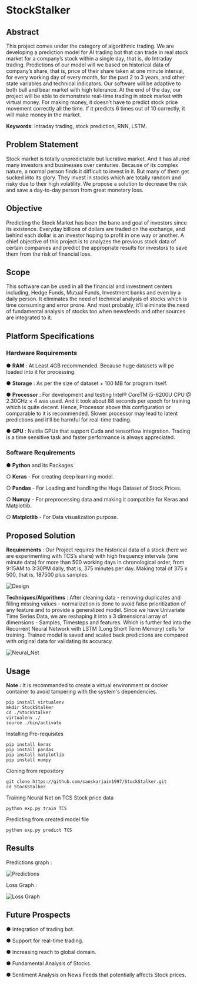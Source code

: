 # StockStalker

## Abstract

This project comes under the category of algorithmic trading. We are developing a prediction model for AI trading bot that can trade in real stock market for a company’s stock within a single day, that is, do Intraday trading. Predictions of our model will we based on historical data of company’s share, that is, price of their share taken at one minute interval, for every working day of every month, for the past 2 to 3 years, and other state variables and technical indicators. Our software will be adaptive to both bull and bear market with high tolerance. At the end of the day, our project will be able to demonstrate real-time trading in stock market with virtual money. For making money, it doesn’t have to predict stock price movement correctly all the time. If it predicts 6 times out of 10 correctly, it will make money in the market.

**Keywords**: Intraday trading, stock prediction, RNN, LSTM.

## Problem Statement

Stock market is totally unpredictable but lucrative market. And it has allured many investors and businesses over centuries. Because of its complex nature, a normal person finds it difficult to invest in it. But many of them get sucked into its glory. They invest in stocks which are totally random and risky due to their high volatility. We propose a solution to decrease the risk and save a day-to-day person from great monetary loss.

## Objective

Predicting the Stock Market has been the bane and goal of investors since its existence. Everyday billions of dollars are traded on the exchange, and behind each dollar is an investor hoping to profit in one way or another. A chief objective of this project is to analyzes the previous stock data of certain companies and predict the appropriate results for investors to save them from the risk of financial loss.

## Scope

This software can be used in all the financial and investment centers including, Hedge Funds, Mutual Funds, Investment banks and even by a daily person. It eliminates the need of technical analysis of stocks which is time consuming and error prone. And most probably, it’ll eliminate the need of fundamental analysis of stocks too when newsfeeds and other sources are integrated to it.

## Platform Specifications

### Hardware Requirements

● **RAM** : At Least 4GB recommended. Because huge datasets will pe loaded into it for processing.

● **Storage** : As per the size of dataset + 100 MB for program itself.

● **Processor** : For development and testing Intel® CoreTM i5-6200U CPU @ 2.30GHz × 4 was used. And it took about 88 seconds per epoch for training which is quite decent. Hence, Processor above this configuration or comparable to it is recommended. Slower processor may lead to latent predictions and it’ll be harmful for real-time trading.

● **GPU** : Nvidia GPUs that support Cuda and tensorflow integration. Trading is a time sensitive task and faster performance is always appreciated.


### Software Requirements

● **Python** and its Packages

○ **Keras** - For creating deep learning model.

○ **Pandas** - For Loading and handling the Huge Dataset of Stock Prices.

○ **Numpy** - For preprocessing data and making it compatible for Keras and Matplotlib.

○ **Matplotlib** - For Data visualization purpose.


## Proposed Solution

**Requirements** : Our Project requires the historical data of a stock (here we are experimenting with TCS’s share) with high frequency intervals (one minute data) for more than 500 working days in chronological order, from 9:15AM to 3:30PM daily, that is, 375 minutes per day. Making total of 375 x 500, that is, 187500 plus samples. 

![Design](Images/Design.png)

**Techniques/Algorithms** : After cleaning data - removing duplicates and filling missing values - normalization is done to avoid false prioritization of any feature and to provide a generalized model. Since we have Univariate Time Series Data, we are reshaping it into a 3 dimensional array of dimensions - Samples, Timesteps and features. Which is further fed into the Recurrent Neural Network with LSTM (Long Short Term Memory) cells for training. Trained model is saved and scaled back predictions are compared with original data for validating its accuracy.

![Neural_Net](Images/Neural_Net.png)

## Usage

**Note :** It is recommanded to create a virtual environment or docker container to avoid tampering with the system's dependencies.

```
pip install virtualenv
mkdir StockStalker
cd ./StockStalker
virtualenv ./
source ./bin/activate
```

Installing Pre-requisites
```
pip install keras
pip install pandas
pip install matplotlib
pip install numpy
```

Cloning from repository
```
git clone https://github.com/sanskarjain1997/StockStalker.git
cd StockStalker
```

Training Neural Net on TCS Stock price data
```
python exp.py train TCS
```

Predicting from created model file
```
python exp.py predict TCS
```

## Results

Predictions graph : 

![Predictions](Images/Predictions.png)

Loss Graph : 

![Loss Graph](Images/Loss.png)

## Future Prospects

● Integration of trading bot.

● Support for real-time trading.

● Increasing reach to global domain.

● Fundamental Analysis of Stocks.

● Sentiment Analysis on News Feeds that potentially affects Stock prices.
